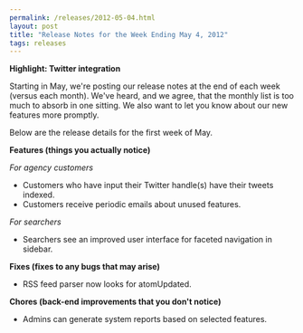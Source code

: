 ```yaml
---
permalink: /releases/2012-05-04.html
layout: post
title: "Release Notes for the Week Ending May 4, 2012"
tags: releases 
---
```

<p><strong>Highlight: Twitter integration</strong></p>
<p>Starting in May, we're posting our release notes at the end of each week (versus each month). We've heard, and we agree, that the monthly list is too much to absorb in one sitting. We also want to let you know about our new features more promptly.</p>
<p>Below are the release details for the first week of May.</p>
<p><strong>Features (things you actually notice)</strong></p>
<p><em>For agency customers</em></p>
<ul><li>Customers who have input their Twitter handle(s) have their tweets indexed.</li>
<li>Customers receive periodic emails about unused features.</li>
</ul><p><em>For searchers</em></p>
<ul><li>Searchers see an improved user interface for faceted navigation in sidebar.</li>
</ul><p><strong>Fixes (fixes to any bugs that may arise)</strong></p>
<ul><li>RSS feed parser now looks for atomUpdated.</li>
</ul><p><strong>Chores (back-end improvements that you don't notice)</strong></p>
<ul><li>Admins can generate system reports based on selected features.</li>
</ul>
